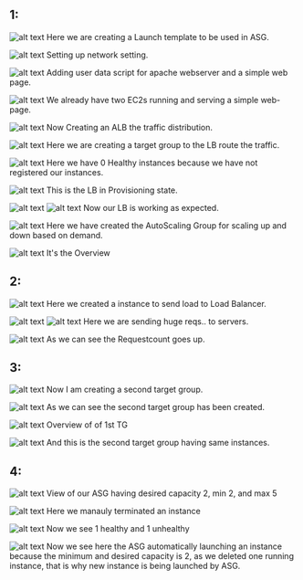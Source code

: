 ## 1: 
![alt text](Screenshots/t1.0.png)
Here we are creating a Launch template to be used in ASG.

![alt text](Screenshots/t1.1.png)
Setting up network setting.

![alt text](Screenshots/t1.2.png)
Adding user data script for apache webserver and a simple web page.

![alt text](Screenshots/t1.3.png)
We already have two EC2s running and serving a simple web-page. 

![alt text](Screenshots/t1.4.png)
Now Creating an ALB the traffic distribution.

![alt text](Screenshots/t1.5.png)
Here we are creating a target group to the LB route the traffic.

![alt text](Screenshots/t1.6.png)
Here we have 0 Healthy instances because we have not registered our instances.

![alt text](Screenshots/t1.7.png)
This is the LB in Provisioning state.

![alt text](Screenshots/t1.8.png)
![alt text](Screenshots/t1.9.png)
Now our LB is working as expected. 

![alt text](Screenshots/t1.10.png)
Here we have created the AutoScaling Group for scaling up and down based on demand.

![alt text](Screenshots/t1.11.png)
It's the Overview 

## 2:

![alt text](Screenshots/t2.0.png)
Here we created a instance to send load to Load Balancer.

![alt text](Screenshots/t2.2.png)
![alt text](Screenshots/t2.3.png)
Here we are sending huge reqs.. to servers.


![alt text](Screenshots/t2.4.png)
As we can see the Requestcount goes up.

## 3:
![alt text](Screenshots/t3.0.png)
Now I am creating a second target group.

![alt text](Screenshots/t3.1.png)
As we can see the second target group has been created.

![alt text](Screenshots/t3.2.png)
Overview of of 1st TG

![alt text](Screenshots/t3.3.png)
And this is the second target group  having same instances.

## 4:
![alt text](Screenshots/t4.0.png)
View of our ASG having desired capacity 2, min 2, and max 5

![alt text](Screenshots/t4.1.png)
Here we manauly terminated an instance 

![alt text](Screenshots/t4.2.png)
Now we see 1 healthy and 1 unhealthy 

![alt text](Screenshots/t4.3.png)
Now we see here the ASG automatically launching an instance because the minimum and desired capacity is 2, as we deleted one running instance, that is why new instance is being launched by ASG.